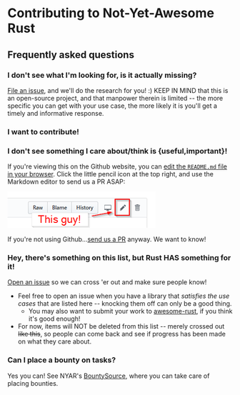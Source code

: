 # Contributing to Not-Yet-Awesome Rust

## Frequently asked questions

### I don't see what I'm looking for, is it actually missing?

[File an issue](https://github.com/not-yet-awesome-rust/not-yet-awesome-rust/issues/new), and we'll do the research for you! :) KEEP IN MIND that this is an open-source project, and that manpower therein is limited -- the more specific you can get with your use case, the more likely it is you'll get a timely and informative response.

### I want to contribute!
### I don't see something I care about/think is {useful,important}!

If you're viewing this on the Github website, you can [edit the `README.md` file in your browser](https://github.com/not-yet-awesome-rust/not-yet-awesome-rust/edit/master/README.md). Click the little pencil icon at the top right, and use the Markdown editor to send us a PR ASAP:

![Editing this from Github](github-edit-pencil-example.png)

If you're not using Github...[send us a PR](https://github.com/not-yet-awesome-rust/not-yet-awesome-rust/pulls) anyway. We want to know!

### Hey, there's something on this list, but Rust HAS something for it!

[Open an issue](https://github.com/not-yet-awesome-rust/not-yet-awesome-rust/issues/new) so we can cross 'er out and make sure people know!
* Feel free to open an issue when you have a library that *satisfies the use cases* that are listed here -- knocking them off can only be a good thing.
    * You may also want to submit your work to [awesome-rust](https://github.com/rust-unofficial/awesome-rust), if you think it's good enough!
* For now, items will NOT be deleted from this list -- merely crossed out ~~like this~~, so people can come back and see if progress has been made on what they care about.

### Can I place a bounty on tasks?

Yes you can! See NYAR's [BountySource](https://www.bountysource.com/teams/not-yet-awesome-rust/issues), where you can take care of placing bounties.
